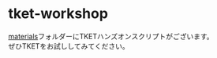 # tket-workshop

[materials](https://github.com/quantinuum-jp/tket-workshop/tree/main/materials)フォルダーにTKETハンズオンスクリプトがございます。  
ぜひTKETをお試ししてみてください。
